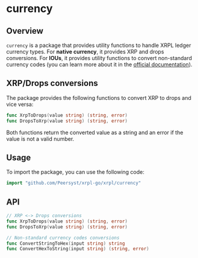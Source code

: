 # currency

## Overview

`currency` is a package that provides utility functions to handle XRPL ledger currency types. For **native currency**, it provides XRP and drops conversions. For **IOUs**, it provides utility functions to convert non-standard currency codes (you can learn more about it in the [official documentation](https://xrpl.org/docs/references/protocol/data-types/currency-formats#nonstandard-currency-codes)).

## XRP/Drops conversions

The package provides the following functions to convert XRP to drops and vice versa:

```go
func XrpToDrops(value string) (string, error)
func DropsToXrp(value string) (string, error)
```

Both functions return the converted value as a string and an error if the value is not a valid number.

## Usage

To import the package, you can use the following code:

```go
import "github.com/Peersyst/xrpl-go/xrpl/currency"
```

## API

```go
// XRP <-> Drops conversions
func XrpToDrops(value string) (string, error)
func DropsToXrp(value string) (string, error)

// Non-standard currency codes conversions
func ConvertStringToHex(input string) string
func ConvertHexToString(input string) (string, error)